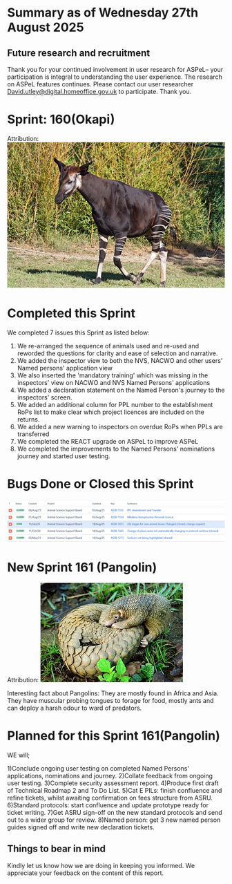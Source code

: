 # Summary as of Wednesday 27th August 2025



## Future research and recruitment 

Thank you for your continued involvement in user research for ASPeL– your participation is integral to understanding the user experience. The research on ASPeL features continues. Please contact our user researcher David.utley@digital.homeoffice.gov.uk to participate. Thank you.  
 
# Sprint: 160(Okapi)












Attribution:![Daniel Jolivet, CC BY 2.0 <https://creativecommons.org/licenses/by/2.0>, via Wikimedia Commons](graphs/Okapi_1.jpg)










# Completed this Sprint
We completed 7 issues this Sprint as listed below:
1) We re-arranged the sequence of animals used and re-used and reworded the questions for clarity and ease of selection and narrative.
2) We added the inspector view to both the NVS, NACWO and other users' Named persons' application view
3) We also inserted the 'mandatory training' which was missing in the inspectors' view on NACWO and NVS Named Persons' applications
4) We added a declaration statement on the Named Person's journey to the inspectors' screen.
5) We added an additional column for PPL number to the establishment RoPs list to make clear which project licences are included on the returns. 
6) We added a new warning to inspectors on overdue RoPs when PPLs are transferred
7) We completed the REACT upgrade on ASPeL to improve ASPeL
8) We completed the improvements to the Named Persons' nominations journey and started user testing.
   

	
 



    







# Bugs Done or Closed this Sprint
![bugs fixed 27082025](graphs/Bugs270825.png)




 














# New Sprint 161 (Pangolin)












Attribution:
![Shukran888, CC BY-SA 4.0 <https://creativecommons.org/licenses/by-sa/4.0>, via Wikimedia Commons](graphs/Philippine_Pangolin.jpg)







Interesting fact about Pangolins: They are mostly found in Africa and Asia. They have muscular probing tongues to forage for food, mostly ants and can deploy a harsh odour to ward of predators.

# Planned for this Sprint 161(Pangolin)
WE will;

1)Conclude ongoing user testing on completed Named Persons' applications, nominations and journey.
2)Collate feedback from ongoing user testing.
3)Complete security assessment report. 
4)Produce first draft of Technical Roadmap 2 and To Do List.
5)Cat E PILs: finish confluence and refine tickets, whilst awaiting confirmation on fees structure from ASRU.
6)Standard protocols: start confluence and update prototype ready for ticket writing.
7)Get ASRU sign-off on the new standard protocols and  send out to a wider group for review.
8)Named person: get 3 new named person guides signed off and write new declaration tickets.
  
   
   

   

## Things to bear in mind
Kindly let us know how we are doing in keeping you informed. We appreciate your feedback on the content of this report. 









